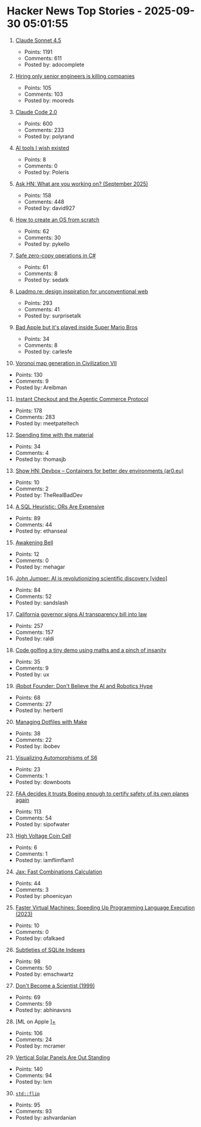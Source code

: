 # Hacker News Top Stories - 2025-09-30 05:01:55

1. [Claude Sonnet 4.5](https://www.anthropic.com/news/claude-sonnet-4-5)
   - Points: 1191
   - Comments: 611
   - Posted by: adocomplete

2. [Hiring only senior engineers is killing companies](https://workweave.dev/blog/hiring-only-senior-engineers-is-killing-companies)
   - Points: 105
   - Comments: 103
   - Posted by: mooreds

3. [Claude Code 2.0](https://www.npmjs.com/package/@anthropic-ai/claude-code)
   - Points: 600
   - Comments: 233
   - Posted by: polyrand

4. [AI tools I wish existed](https://sharif.io/28-ideas-2025)
   - Points: 8
   - Comments: 0
   - Posted by: Poleris

5. [Ask HN: What are you working on? (September 2025)](undefined)
   - Points: 158
   - Comments: 448
   - Posted by: david927

6. [How to create an OS from scratch](https://github.com/cfenollosa/os-tutorial)
   - Points: 62
   - Comments: 30
   - Posted by: pykello

7. [Safe zero-copy operations in C#](https://ssg.dev/safe-zero-copy-operations-in-c/)
   - Points: 61
   - Comments: 8
   - Posted by: sedatk

8. [Loadmo.re: design inspiration for unconventional web](https://loadmo.re)
   - Points: 293
   - Comments: 41
   - Posted by: surprisetalk

9. [Bad Apple but it's played inside Super Mario Bros](https://tasvideos.org/8991S)
   - Points: 34
   - Comments: 8
   - Posted by: carlesfe

10. [Voronoi map generation in Civilization VII](https://civilization.2k.com/civ-vii/from-the-devs/map-generation/)
   - Points: 130
   - Comments: 9
   - Posted by: Areibman

11. [Instant Checkout and the Agentic Commerce Protocol](https://openai.com/index/buy-it-in-chatgpt/)
   - Points: 178
   - Comments: 283
   - Posted by: meetpateltech

12. [Spending time with the material](https://www.robinsloan.com/lab/actually-readable/)
   - Points: 34
   - Comments: 4
   - Posted by: thomasjb

13. [Show HN: Devbox – Containers for better dev environments (ar0.eu)](https://devbox.ar0.eu/)
   - Points: 10
   - Comments: 2
   - Posted by: TheRealBadDev

14. [A SQL Heuristic: ORs Are Expensive](https://ethanseal.com/articles/ors-are-expensive)
   - Points: 89
   - Comments: 44
   - Posted by: ethanseal

15. [Awakening Bell](https://awakeningbell.org/)
   - Points: 12
   - Comments: 0
   - Posted by: mehagar

16. [John Jumper: AI is revolutionizing scientific discovery [video]](https://www.youtube.com/watch?v=2Yguz5U-Nic)
   - Points: 84
   - Comments: 52
   - Posted by: sandslash

17. [California governor signs AI transparency bill into law](https://www.gov.ca.gov/2025/09/29/governor-newsom-signs-sb-53-advancing-californias-world-leading-artificial-intelligence-industry/)
   - Points: 257
   - Comments: 157
   - Posted by: raldi

18. [Code golfing a tiny demo using maths and a pinch of insanity](https://blog.pkh.me/p/45-code-golfing-a-tiny-demo-using-maths-and-a-pinch-of-insanity.html)
   - Points: 35
   - Comments: 9
   - Posted by: ux

19. [iRobot Founder: Don't Believe the AI and Robotics Hype](https://crazystupidtech.com/2025/09/29/irobot-founder-dont-believe-the-ai-robotics-hype/)
   - Points: 68
   - Comments: 27
   - Posted by: herbertl

20. [Managing Dotfiles with Make](https://www.matheusmoreira.com/articles/managing-dotfiles-with-make)
   - Points: 38
   - Comments: 22
   - Posted by: ibobev

21. [Visualizing Automorphisms of S6](https://travisdoesmath.github.io/s6/)
   - Points: 23
   - Comments: 1
   - Posted by: downboots

22. [FAA decides it trusts Boeing enough to certify safety of its own planes again](https://www.theregister.com/2025/09/29/faa_decides_it_trusts_boeing/)
   - Points: 113
   - Comments: 54
   - Posted by: sipofwater

23. [High Voltage Coin Cell](https://atomic14.substack.com/p/high-voltage-coin-cell)
   - Points: 6
   - Comments: 1
   - Posted by: iamflimflam1

24. [Jax: Fast Combinations Calculation](https://github.com/phoenicyan/combinadics)
   - Points: 44
   - Comments: 3
   - Posted by: phoenicyan

25. [Faster Virtual Machines: Speeding Up Programming Language Execution (2023)](https://mort.coffee/home/fast-interpreters/)
   - Points: 10
   - Comments: 0
   - Posted by: ofalkaed

26. [Subtleties of SQLite Indexes](https://emschwartz.me/subtleties-of-sqlite-indexes/)
   - Points: 98
   - Comments: 50
   - Posted by: emschwartz

27. [Don't Become a Scientist (1999)](https://yangxiao.cs.ua.edu/Don%27t%20Become%20a%20Scientist!.htm)
   - Points: 69
   - Comments: 59
   - Posted by: abhinavsns

28. [ML on Apple ][+](https://mdcramer.github.io/apple-2-blog/k-means/)
   - Points: 106
   - Comments: 24
   - Posted by: mcramer

29. [Vertical Solar Panels Are Out Standing](https://hackaday.com/2025/09/25/vertical-solar-panels-are-out-standing/)
   - Points: 140
   - Comments: 94
   - Posted by: lxm

30. [`std::flip`](https://morwenn.github.io//c++/2025/09/25/TSB004-std-flip.html)
   - Points: 95
   - Comments: 93
   - Posted by: ashvardanian

